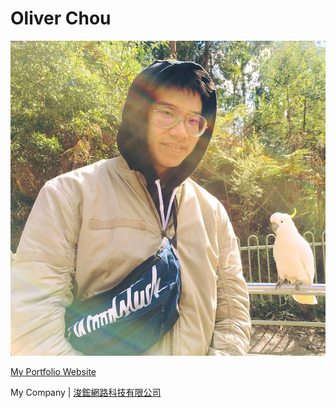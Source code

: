 <h1>Oliver Chou</h1>
<img src="https://github.com/knhn1004/knhn1004/blob/master/avatar.jpg" alt="avatar">

<a href="https://chz1004.com">My Portfolio Website</a>

<p>My Company | <a href="https://chunhongweb.com">浚鋐網路科技有限公司</a></p>
